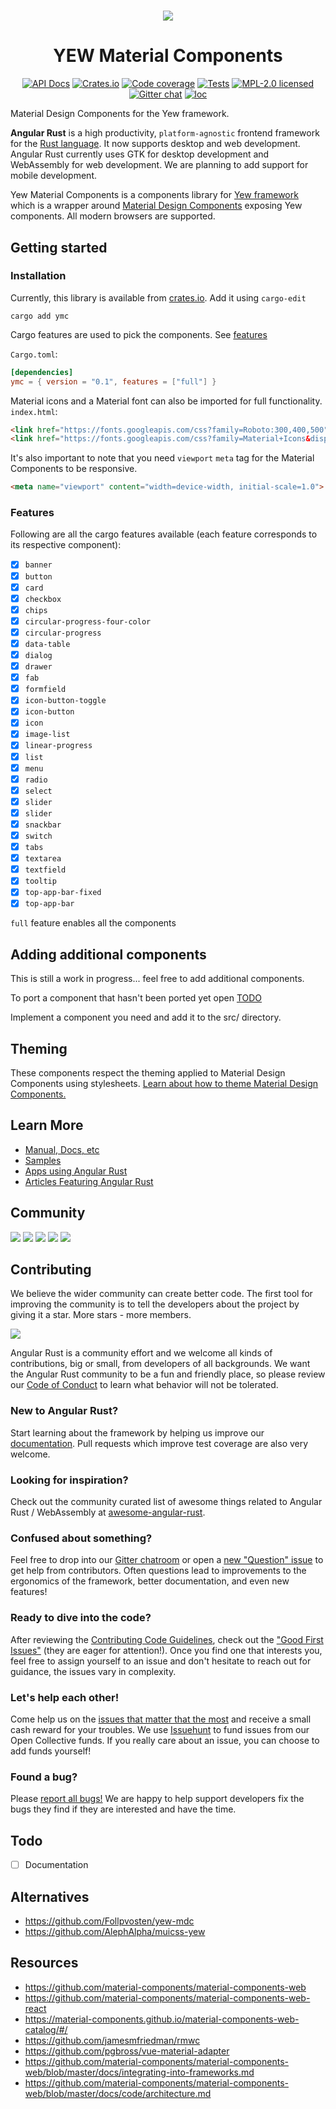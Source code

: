 # 

<div align="center">

[![](https://dudochkin-victor.github.io/assets/yew-components/logo.svg)](#top)
# YEW Material Components

[![API Docs][docrs-badge]][docrs-url]
[![Crates.io][crates-badge]][crates-url]
[![Code coverage][codecov-badge]][codecov-url]
[![Tests][tests-badge]][tests-url]
[![MPL-2.0 licensed][license-badge]][license-url]
[![Gitter chat][gitter-badge]][gitter-url]
[![loc][loc-badge]][loc-url]
</div>

[docrs-badge]: https://img.shields.io/docsrs/ymc?style=flat-square
[docrs-url]: https://docs.rs/uymc/
[crates-badge]: https://img.shields.io/crates/v/ymc.svg?style=flat-square
[crates-url]: https://crates.io/crates/ymc
[license-badge]: https://img.shields.io/badge/license-MPL--2.0-blue.svg?style=flat-square
[license-url]: https://github.com/angular-rust/yew-components/blob/master/LICENSE
[gitter-badge]: https://img.shields.io/gitter/room/angular_rust/community.svg?style=flat-square
[gitter-url]: https://gitter.im/angular_rust/community
[tests-badge]: https://img.shields.io/github/workflow/status/angular-rust/yew-components/Tests?label=tests&logo=github&style=flat-square
[tests-url]: https://github.com/angular-rust/yew-components/actions/workflows/tests.yml
[codecov-badge]: https://img.shields.io/codecov/c/github/angular-rust/yew-components?logo=codecov&style=flat-square&token=OWZIWBTGII
[codecov-url]: https://codecov.io/gh/angular-rust/yew-components
[loc-badge]: https://img.shields.io/tokei/lines/github/angular-rust/yew-components?style=flat-square
[loc-url]: https://github.com/angular-rust/yew-components

Material Design Components for the Yew framework.

**Angular Rust** is a high productivity, `platform-agnostic` frontend framework for the [Rust language](https://www.rust-lang.org/). It now supports desktop and web development. Angular Rust currently uses GTK for desktop development and WebAssembly for web development. We are planning to add support for mobile development.

Yew Material Components is a components library for [Yew framework](https://yew.rs/) which is a wrapper around [Material Design Components](https://github.com/material-components/material-components-web) exposing Yew components. All modern browsers are supported.


## Getting started

### Installation

Currently, this library is available from [crates.io](https://crates.io/). Add it using `cargo-edit`
```
cargo add ymc
```

Cargo features are used to pick the components. See [features](#features)   

`Cargo.toml`:
```toml
[dependencies]
ymc = { version = "0.1", features = ["full"] }
```
Material icons and a Material font can also be imported for full functionality.  
`index.html`:
```html
<link href="https://fonts.googleapis.com/css?family=Roboto:300,400,500" rel="stylesheet">
<link href="https://fonts.googleapis.com/css?family=Material+Icons&display=block" rel="stylesheet">
```

It's also important to note that you need `viewport` `meta` tag for the Material Components to be responsive.
```html
<meta name="viewport" content="width=device-width, initial-scale=1.0">
```

### Features

Following are all the cargo features available (each feature corresponds to its respective component):

- [x] `banner`
- [x] `button`
- [x] `card`
- [x] `checkbox`
- [x] `chips`
- [x] `circular-progress-four-color`
- [x] `circular-progress`
- [x] `data-table`
- [x] `dialog`
- [x] `drawer`
- [x] `fab`
- [x] `formfield`
- [x] `icon-button-toggle`
- [x] `icon-button`
- [x] `icon`
- [x] `image-list`
- [x] `linear-progress`
- [x] `list`
- [x] `menu`
- [x] `radio`
- [x] `select`
- [x] `slider`
- [x] `slider`
- [x] `snackbar`
- [x] `switch`
- [x] `tabs`
- [x] `textarea`
- [x] `textfield`
- [x] `tooltip`
- [x] `top-app-bar-fixed`
- [x] `top-app-bar`

`full` feature enables all the components

## Adding additional components
This is still a work in progress... feel free to add additional components.

To port a component that hasn't been ported yet open [TODO](https://github.com/angular-rust/yew-components/blob/main/TODO.md)

Implement a component you need and add it to the src/ directory.

## Theming

These components respect the theming applied to Material Design Components using stylesheets. [Learn about how to theme Material Design Components.](https://github.com/material-components/material-components-web-components/blob/master/docs/theming.md)


## Learn More

* [Manual, Docs, etc](https://angular-rust.github.io/)
* [Samples](https://github.com/angular-rust/ux-samples)
* [Apps using Angular Rust](https://github.com/angular-rust/yew-components/wiki/Apps-in-the-Wild)
* [Articles Featuring Angular Rust](https://github.com/angular-rust/yew-components/wiki/Articles)


## Community

 [![](https://img.shields.io/badge/Facebook-1877F2?style=for-the-badge&logo=facebook&logoColor=white)](https://www.facebook.com/groups/angular.rust) 
 [![](https://img.shields.io/badge/Stack_Overflow-FE7A16?style=for-the-badge&logo=stack-overflow&logoColor=white)](https://stackoverflow.com/questions/tagged/angular-rust) 
 [![](https://img.shields.io/badge/YouTube-FF0000?style=for-the-badge&logo=youtube&logoColor=white)](https://www.youtube.com/channel/UCBJTkSl_JWShuolUy4JksTQ) 
 [![](https://img.shields.io/badge/Medium-12100E?style=for-the-badge&logo=medium&logoColor=white)](https://medium.com/@angular.rust) 
 [![](https://img.shields.io/gitter/room/angular_rust/angular_rust?style=for-the-badge)](https://gitter.im/angular_rust/community)


## Contributing

We believe the wider community can create better code. The first tool for improving the community is to tell the developers about the project by giving it a star. More stars - more members.

 [![](https://dudochkin-victor.github.io/assets/star-me-wide.svg)](https://github.com/angular-rust/yew-components#top)

Angular Rust is a community effort and we welcome all kinds of contributions, big or small, from developers of all backgrounds. We want the Angular Rust community to be a fun and friendly place, so please review our [Code of Conduct](CODE_OF_CONDUCT.md) to learn what behavior will not be tolerated.

### New to Angular Rust?

Start learning about the framework by helping us improve our [documentation](https://angular-rust.github.io/). Pull requests which improve test coverage are also very welcome.

### Looking for inspiration?

Check out the community curated list of awesome things related to Angular Rust / WebAssembly at [awesome-angular-rust](https://github.com/angular-rust/awesome-angular-rust).

### Confused about something?

Feel free to drop into our [Gitter chatroom](https://gitter.im/angular_rust/community) or open a [new "Question" issue](https://github.com/angular-rust/yew-components/issues/new/choose) to get help from contributors. Often questions lead to improvements to the ergonomics of the framework, better documentation, and even new features!

### Ready to dive into the code?

After reviewing the [Contributing Code Guidelines](CONTRIBUTING.md), check out the ["Good First Issues"](https://github.com/angular-rust/yew-components/issues?q=is%3Aopen+is%3Aissue+label%3A%22good+first+issue%22) (they are eager for attention!). Once you find one that interests you, feel free to assign yourself to an issue and don't hesitate to reach out for guidance, the issues vary in complexity.

### Let's help each other!

Come help us on the [issues that matter that the most](https://github.com/angular-rust/yew-components/labels/%3Adollar%3A%20Funded%20on%20Issuehunt) and receive a small cash reward for your troubles. We use [Issuehunt](https://issuehunt.io/r/angular-rust/yew-components/) to fund issues from our Open Collective funds. If you really care about an issue, you can choose to add funds yourself! 

### Found a bug?

Please [report all bugs!](https://github.com/angular-rust/yew-components/issues/new/choose) We are happy to help support developers fix the bugs they find if they are interested and have the time.

## Todo
- [ ] Documentation

## Alternatives

- https://github.com/Follpvosten/yew-mdc
- https://github.com/AlephAlpha/muicss-yew

## Resources

- https://github.com/material-components/material-components-web
- https://github.com/material-components/material-components-web-react
- https://material-components.github.io/material-components-web-catalog/#/
- https://github.com/jamesmfriedman/rmwc
- https://github.com/pgbross/vue-material-adapter
- https://github.com/material-components/material-components-web/blob/master/docs/integrating-into-frameworks.md
- https://github.com/material-components/material-components-web/blob/master/docs/code/architecture.md
